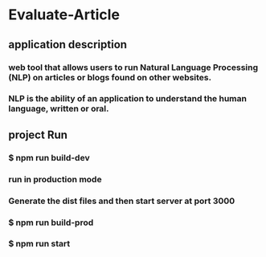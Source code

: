 # Evaluate-Article

## application description 

### web tool that allows users to run Natural Language Processing (NLP) on articles or blogs found on other websites.
### NLP is the ability of an application to understand the human language, written or oral.

## project Run



### $ npm run build-dev

### run in production mode
### Generate the dist files and then start server at port 3000

### $ npm run build-prod

### $ npm run start